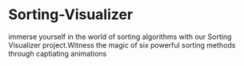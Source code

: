 # Sorting-Visualizer
immerse yourself in the world of sorting algorithms with our Sorting Visualizer project.Witness the magic of six powerful sorting methods through captiating animations
